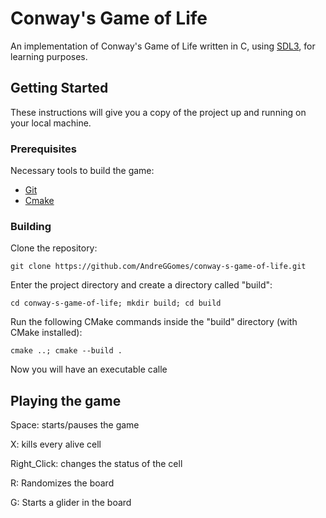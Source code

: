 # Conway's Game of Life

An implementation of Conway's Game of Life written in C, using [SDL3](https://github.com/libsdl-org/SDL), for learning purposes.

## Getting Started

These instructions will give you a copy of the project up and running on
your local machine.

### Prerequisites

Necessary tools to build the game:
- [Git](https://git-scm.com/downloads)
- [Cmake](https://cmake.org/download/)

### Building

Clone the repository:

    git clone https://github.com/AndreGGomes/conway-s-game-of-life.git

Enter the project directory and create a directory called "build":

    cd conway-s-game-of-life; mkdir build; cd build

Run the following CMake commands inside the "build" directory (with CMake installed):

    cmake ..; cmake --build .

Now you will have an executable calle 

## Playing the game

Space: starts/pauses the game

X: kills every alive cell

Right_Click: changes the status of the cell

R: Randomizes the board

G: Starts a glider in the board
